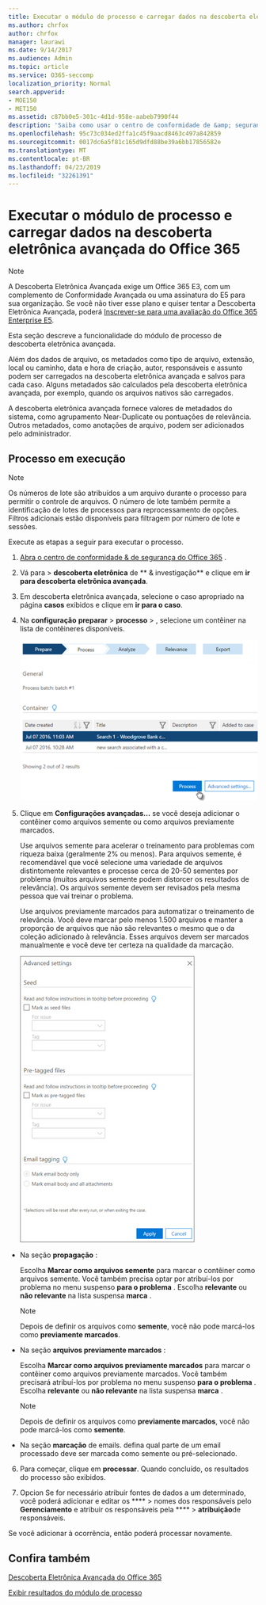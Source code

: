 ```yaml
---
title: Executar o módulo de processo e carregar dados na descoberta eletrônica avançada do Office 365
ms.author: chrfox
author: chrfox
manager: laurawi
ms.date: 9/14/2017
ms.audience: Admin
ms.topic: article
ms.service: O365-seccomp
localization_priority: Normal
search.appverid:
- MOE150
- MET150
ms.assetid: c87bb0e5-301c-4d1d-958e-aabeb7990f44
description: 'Saiba como usar o centro de conformidade de &amp; segurança do Office 365 para acessar a descoberta eletrônica avançada do Office 365 e executar o módulo de processo para um caso.  '
ms.openlocfilehash: 95c73c034ed2ffa1c45f9aacd8463c497a842859
ms.sourcegitcommit: 0017dc6a5f81c165d9dfd88be39a6bb17856582e
ms.translationtype: MT
ms.contentlocale: pt-BR
ms.lasthandoff: 04/23/2019
ms.locfileid: "32261391"
---
```

# <a name="run-the-process-module-and-load-data-in-office-365-advanced-ediscovery"></a>Executar o módulo de processo e carregar dados na descoberta eletrônica avançada do Office 365

> [!NOTE]
> A Descoberta Eletrônica Avançada exige um Office 365 E3, com um complemento de Conformidade Avançada ou uma assinatura do E5 para sua organização. Se você não tiver esse plano e quiser tentar a Descoberta Eletrônica Avançada, poderá [Inscrever-se para uma avaliação do Office 365 Enterprise E5](https://go.microsoft.com/fwlink/p/?LinkID=698279). 
  
Esta seção descreve a funcionalidade do módulo de processo de descoberta eletrônica avançada. 
  
Além dos dados de arquivo, os metadados como tipo de arquivo, extensão, local ou caminho, data e hora de criação, autor, responsáveis e assunto podem ser carregados na descoberta eletrônica avançada e salvos para cada caso. Alguns metadados são calculados pela descoberta eletrônica avançada, por exemplo, quando os arquivos nativos são carregados. 
  
A descoberta eletrônica avançada fornece valores de metadados do sistema, como agrupamento Near-Duplicate ou pontuações de relevância. Outros metadados, como anotações de arquivo, podem ser adicionados pelo administrador. 
  
## <a name="running-process"></a>Processo em execução

> [!NOTE]
> Os números de lote são atribuídos a um arquivo durante o processo para permitir o controle de arquivos. O número de lote também permite a identificação de lotes de processos para reprocessamento de opções. Filtros adicionais estão disponíveis para filtragem por número de lote e sessões. 
  
Execute as etapas a seguir para executar o processo.
  
1. [Abra o centro de conformidade &amp; de segurança do Office 365](go-to-the-securitycompliance-center.md) . 
    
2. Vá para \> **descoberta eletrônica** de ** &amp; investigação** e clique em **ir para descoberta eletrônica avançada**.
    
3. Em descoberta eletrônica avançada, selecione o caso apropriado na página **casos** exibidos e clique em **ir para o caso**.
    
4. Na **configuração** **preparar** \> **processo** \> , selecione um contêiner na lista de contêineres disponíveis.
    
    ![Clique em processar para adicionar os resultados da pesquisa ao caso](media/50bdc55c-d378-4881-b302-31ef785fa359.png)
  
5. Clique em **Configurações avançadas...** se você deseja adicionar o contêiner como arquivos semente ou como arquivos previamente marcados. 
    
    Use arquivos semente para acelerar o treinamento para problemas com riqueza baixa (geralmente 2% ou menos). Para arquivos semente, é recomendável que você selecione uma variedade de arquivos distintomente relevantes e processe cerca de 20-50 sementes por problema (muitos arquivos semente podem distorcer os resultados de relevância). Os arquivos semente devem ser revisados pela mesma pessoa que vai treinar o problema.
    
    Use arquivos previamente marcados para automatizar o treinamento de relevância. Você deve marcar pelo menos 1.500 arquivos e manter a proporção de arquivos que não são relevantes o mesmo que o da coleção adicionado à relevância. Esses arquivos devem ser marcados manualmente e você deve ter certeza na qualidade da marcação.
    
    ![Captura de tela da página de configurações avançadas para processar arquivos em lotes](media/3c25cb78-4484-41e5-bd34-3753c7ab6cf2.jpg)
  
  - Na seção **propagação** : 
    
    Escolha **Marcar como arquivos semente** para marcar o contêiner como arquivos semente. Você também precisa optar por atribuí-los por problema no menu suspenso **para o problema** . Escolha **relevante** ou **não relevante** na lista suspensa **marca** . 
    
    > [!NOTE]
    > Depois de definir os arquivos como **semente**, você não pode marcá-los como **previamente marcados**. 
  
  - Na seção **arquivos previamente marcados** : 
    
    Escolha **Marcar como arquivos previamente marcados** para marcar o contêiner como arquivos previamente marcados. Você também precisará atribuí-los por problema no menu suspenso **para o problema** . Escolha **relevante** ou **não relevante** na lista suspensa **marca** . 
    
    > [!NOTE]
    > Depois de definir os arquivos como **previamente marcados**, você não pode marcá-los como **semente**. 
  
  - Na seção **marcação** de emails. defina qual parte de um email processado deve ser marcada como semente ou pré-selecionado. 
    
6. Para começar, clique em **processar**. Quando concluído, os resultados do processo são exibidos.
    
7. Opcion Se for necessário atribuir fontes de dados a um determinado, você poderá adicionar e editar os **** \> nomes dos responsáveis pelo **Gerenciamento** e atribuir os responsáveis pela **** \> **atribuição**de responsáveis. 
    
Se você adicionar à ocorrência, então poderá processar novamente.
  
## <a name="see-also"></a>Confira também

[Descoberta Eletrônica Avançada do Office 365](office-365-advanced-ediscovery.md)
  
[Exibir resultados do módulo de processo](view-process-module-results-in-advanced-ediscovery.md)

